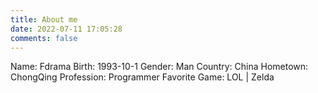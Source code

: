 ```yaml
---
title: About me
date: 2022-07-11 17:05:28
comments: false
---
```


Name: Fdrama
Birth: 1993-10-1
Gender: Man
Country: China
Hometown: ChongQing
Profession: Programmer
Favorite Game: LOL | Zelda
